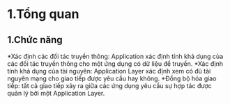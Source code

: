 # 1.Tổng quan
## 1.Chức năng
*Xác định các đối tác truyền thông: Application xác định tính khả dụng của các đối tác truyền thông cho một ứng dụng có dữ liệu để truyền.
*Xác định tính khả dụng của tài nguyên: Application Layer xác định xem có đủ tài nguyên mạng cho giao tiếp được yêu cầu hay không.
*Đồng bộ hóa giao tiếp: tất cả giao tiếp xảy ra giữa các ứng dụng yêu cầu sự hợp tác được quản lý bởi một Application Layer.

